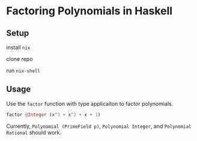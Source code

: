 # Factoring Polynomials in Haskell

## Setup

install `nix`

clone repo

run `nix-shell`

## Usage

Use the `factor` function with type applicaiton to factor polynomials.

```haskell
factor @Integer (x^3 + x^2 + x + 1)
```

Currently, `Polynomial (PrimeField p)`, `Polynomial Integer`, and `Polynomial Rational` should work.
